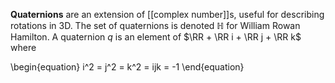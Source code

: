 **Quaternions** are an extension of [[complex number]]s, useful for describing rotations in 3D. The set of quaternions is denoted $\mathbb{H}$ for William Rowan Hamilton. A quaternion $q$ is an element of $\RR + \RR i + \RR j + \RR k$ where


\begin{equation}
i^2 = j^2 = k^2 = ijk = -1
\end{equation}
